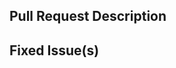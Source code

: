 <!-- Thanks for sending a pull request! Please check out our contribution guidelines: -->
<!-- https://consensys.net/docs/doctools/en/latest/contributing -->
<!-- Your PR will automatically trigger a preview for the doc site. -->
<!-- Check PR comments for an automated one once build is finished. -->

## Pull Request Description

## Fixed Issue(s)
<!-- Please link to fixed issue(s) here using format: fixes #<Github issue number> -->
<!-- Example: "fixes #1234" -->
